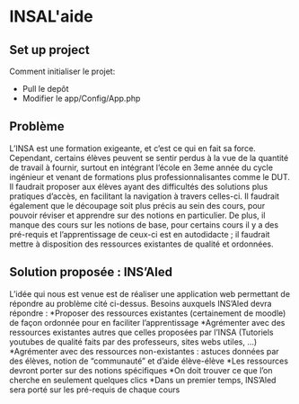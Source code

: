 # INSAL'aide
## Set up project
Comment initialiser le projet:
* Pull le depôt
* Modifier le app/Config/App.php

## Problème

L’INSA est une formation exigeante, et c’est ce qui en fait sa force. Cependant, certains élèves peuvent se sentir perdus à la vue de la quantité de travail à fournir, surtout en intégrant l’école en 3eme année du cycle ingénieur et venant de formations plus professionnalisantes comme le DUT. Il faudrait proposer aux élèves ayant des difficultés des solutions plus pratiques d’accès, en facilitant la navigation à travers celles-ci. Il faudrait également que le découpage soit plus précis au sein des cours, pour pouvoir réviser et apprendre sur des notions en particulier. 
De plus, il manque des cours sur les notions de base, pour certains cours il y a des pré-requis et l’apprentissage de ceux-ci est en autodidacte ; il faudrait mettre à disposition des ressources existantes de qualité et ordonnées.

## Solution proposée : INS’Aled 
L’idée qui nous est venue est de réaliser une application web permettant de répondre au problème cité ci-dessus. 
Besoins auxquels INS’Aled devra répondre : 
*Proposer des ressources existantes (certainement de moodle) de façon ordonnée pour en faciliter l’apprentissage
*Agrémenter avec des ressources existantes autres que celles proposées par l’INSA (Tutoriels youtubes de qualité faits par des professeurs, sites webs utiles, …)
*Agrémenter avec des ressources non-existantes : astuces données par des élèves, notion de “communauté” et d’aide élève-élève
*Les ressources devront porter sur des notions spécifiques
*On doit trouver ce que l’on cherche en seulement quelques clics
*Dans un premier temps, INS’Aled sera porté sur les pré-requis de chaque cours
